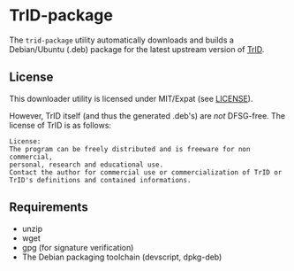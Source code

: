 # TrID-package

The `trid-package` utility automatically downloads and builds a Debian/Ubuntu (.deb) package for the latest upstream version of [TrID](http://mark0.net/soft-trid-e.html).

## License

This downloader utility is licensed under MIT/Expat (see [LICENSE](LICENSE)).

However, TrID itself (and thus the generated .deb's) are *not* DFSG-free. The license of TrID is as follows:

```
License:
The program can be freely distributed and is freeware for non commercial,
personal, research and educational use.
Contact the author for commercial use or commercialization of TrID or
TrID's definitions and contained informations.
```

## Requirements

- unzip
- wget
- gpg (for signature verification)
- The Debian packaging toolchain (devscript, dpkg-deb)
